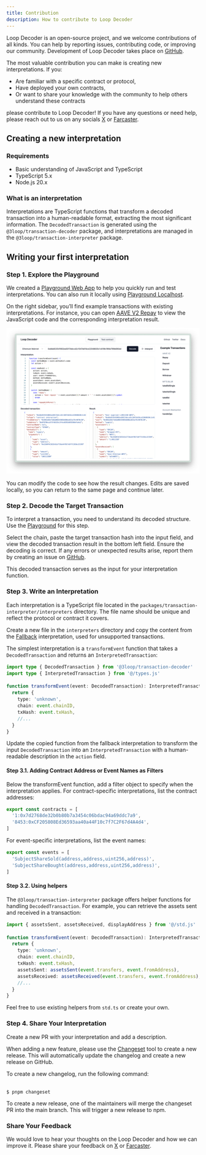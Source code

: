 ```yaml
---
title: Contribution
description: How to contribute to Loop Decoder
---
```


Loop Decoder is an open-source project, and we welcome contributions of all kinds. You can help by reporting issues, contributing code, or improving our community. Development of Loop Decoder takes place on [GitHub](https://github.com/3loop/loop-decoder).

The most valuable contribution you can make is creating new interpretations. If you:

- Are familiar with a specific contract or protocol,
- Have deployed your own contracts,
- Or want to share your knowledge with the community to help others understand these contracts

please contribute to Loop Decoder! If you have any questions or need help, please reach out to us on any socials [X](https://x.com/3loop_io) or [Farcaster](https://warpcast.com/nastya).

## Creating a new interpretation

### Requirements

- Basic understanding of JavaScript and TypeScript
- TypeScript 5.x
- Node.js 20.x

### What is an interpretation

Interpretations are TypeScript functions that transform a decoded transaction into a human-readable format, extracting the most significant information. The `DecodedTransaction` is generated using the `@3loop/transaction-decoder` package, and interpretations are managed in the `@3loop/transaction-interpreter` package.

## Writing your first interpretation

### Step 1. Explore the Playground

We created a [Playground Web App](https://loop-decoder-web.vercel.app/) to help you quickly run and test interpretations. You can also run it locally using [Playground Localhost](http://localhost:3000/).

On the right sidebar, you’ll find example transactions with existing interpretations. For instance, you can open [AAVE V2 Repay](https://loop-decoder-web.vercel.app/tx/1/0xc0bd04d7e94542e58709f51879f64946ff4a744e1c37f5f920cea3d478e115d7) to view the JavaScript code and the corresponding interpretation result.

![Playground](../../assets/aave-v3.png)

You can modify the code to see how the result changes. Edits are saved locally, so you can return to the same page and continue later.

### Step 2. Decode the Target Transaction

To interpret a transaction, you need to understand its decoded structure. Use the [Playground](https://loop-decoder-web.vercel.app/) for this step.

Select the chain, paste the target transaction hash into the input field, and view the decoded transaction result in the bottom left field. Ensure the decoding is correct. If any errors or unexpected results arise, report them by creating an issue on [GitHub](https://github.com/3loop/loop-decoder/issues).

This decoded transaction serves as the input for your interpretation function.

### Step 3. Write an Interpretation

Each interpretation is a TypeScript file located in the `packages/transaction-interpreter/interpreters` directory. The file name should be unique and reflect the protocol or contract it covers.

Create a new file in the `interpreters` directory and copy the content from the [Fallback](https://github.com/3loop/loop-decoder/blob/main/packages/transaction-interpreter/interpreters/fallback.ts) interpretation, used for unsupported transactions.

The simplest interpretation is a `transformEvent` function that takes a `DecodedTransaction` and returns an `InterpretedTransaction`:

```ts
import type { DecodedTransaction } from '@3loop/transaction-decoder'
import type { InterpretedTransaction } from '@/types.js'

function transformEvent(event: DecodedTransaction): InterpretedTransaction {
  return {
    type: 'unknown',
    chain: event.chainID,
    txHash: event.txHash,
    //...
  }
}
```

Update the copied function from the fallback interpretation to transform the input `DecodedTransaction` into an `InterpretedTransaction` with a human-readable description in the `action` field.

#### Step 3.1. Adding Contract Address or Event Names as Filters

Below the transformEvent function, add a filter object to specify when the interpretation applies. For contract-specific interpretations, list the contract addresses:

```ts
export const contracts = [
  '1:0x7d2768de32b0b80b7a3454c06bdac94a69ddc7a9',
  '8453:0xCF205808Ed36593aa40a44F10c7f7C2F67d4A4d4',
]
```

For event-specific interpretations, list the event names:

```ts
export const events = [
  'SubjectShareSold(address,address,uint256,address)',
  'SubjectShareBought(address,address,uint256,address)',
]
```

#### Step 3.2. Using helpers

The `@3loop/transaction-interpreter` package offers helper functions for handling `DecodedTransaction`. For example, you can retrieve the assets sent and received in a transaction:

```ts
import { assetsSent, assetsReceived, displayAddress } from '@/std.js'

function transformEvent(event: DecodedTransaction): InterpretedTransaction {
  return {
    type: 'unknown',
    chain: event.chainID,
    txHash: event.txHash,
    assetsSent: assetsSent(event.transfers, event.fromAddress),
    assetsReceived: assetsReceived(event.transfers, event.fromAddress),
    //...
  }
}
```

Feel free to use existing helpers from `std.ts` or create your own.

### Step 4. Share Your Interpretation

Create a new PR with your interpretation and add a description.

When adding a new feature, please use the [Changeset](https://github.com/changesets/changesets) tool to create a new release. This will automatically update the changelog and create a new release on GitHub.

To create a new changelog, run the following command:

```

$ pnpm changeset

```

To create a new release, one of the maintainers will merge the changeset PR into the main branch. This will trigger a new release to npm.

### Share Your Feedback

We would love to hear your thoughts on the Loop Decoder and how we can improve it. Please share your feedback on [X](https://x.com/3loop_io) or [Farcaster](https://warpcast.com/nastya).
